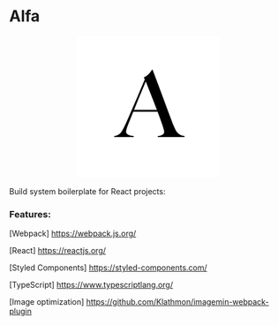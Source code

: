 # Alfa

<p align="center">
    <img src="https://raw.githubusercontent.com/giuliandrimba/alfa/master/public/logo.png" alt="Alfa" />
</p>


Build system boilerplate for React projects:

### __Features:__

[Webpack] https://webpack.js.org/

[React] https://reactjs.org/

[Styled Components] https://styled-components.com/

[TypeScript] https://www.typescriptlang.org/

[Image optimization] https://github.com/Klathmon/imagemin-webpack-plugin
